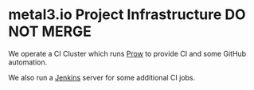 # metal3.io Project Infrastructure DO NOT MERGE

We operate a CI Cluster which runs [Prow](prow/README.md) to provide CI and
some GitHub automation.

We also run a [Jenkins](jenkins/README.md) server for some additional CI jobs.
